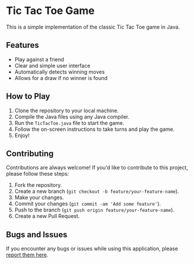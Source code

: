 # Tic Tac Toe Game

This is a simple implementation of the classic Tic Tac Toe game in Java.

## Features

- Play against a friend
- Clear and simple user interface
- Automatically detects winning moves
- Allows for a draw if no winner is found

## How to Play

1. Clone the repository to your local machine.
2. Compile the Java files using any Java compiler.
3. Run the `TicTacToe.java` file to start the game.
4. Follow the on-screen instructions to take turns and play the game.
5. Enjoy!

## Contributing

Contributions are always welcome! If you'd like to contribute to this project, please follow these steps:

1. Fork the repository.
2. Create a new branch (`git checkout -b feature/your-feature-name`).
3. Make your changes.
4. Commit your changes (`git commit -am 'Add some feature'`).
5. Push to the branch (`git push origin feature/your-feature-name`).
6. Create a new Pull Request.

## Bugs and Issues

If you encounter any bugs or issues while using this application, please [report them here](https://github.com/ManiFallah/TicTacToe/issues).
